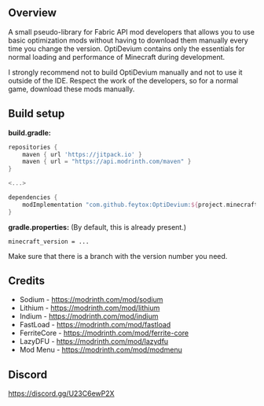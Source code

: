 ## Overview
A small pseudo-library for Fabric API mod developers that allows you to use basic optimization mods without having to download them manually every time you change the version. OptiDevium contains only the essentials for normal loading and performance of Minecraft during development.

I strongly recommend not to build OptiDevium manually and not to use it outside of the IDE. Respect the work of the developers, so for a normal game, download these mods manually.

## Build setup
**build.gradle:**
```groovy
repositories {
    maven { url 'https://jitpack.io' }
    maven { url = "https://api.modrinth.com/maven" }
}

<...>

dependencies {
    modImplementation "com.github.feytox:OptiDevium:${project.minecraft_version}-SNAPSHOT"
}
```

**gradle.properties:** (By default, this is already present.)
```properties
minecraft_version = ...
```

Make sure that there is a branch with the version number you need.

## Credits
- Sodium - https://modrinth.com/mod/sodium
- Lithium - https://modrinth.com/mod/lithium
- Indium - https://modrinth.com/mod/indium
- FastLoad - https://modrinth.com/mod/fastload
- FerriteCore - https://modrinth.com/mod/ferrite-core
- LazyDFU - https://modrinth.com/mod/lazydfu
- Mod Menu - https://modrinth.com/mod/modmenu

## Discord
https://discord.gg/U23C6ewP2X

